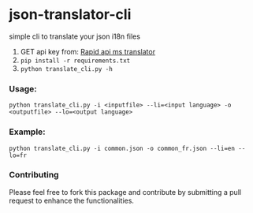 # json-translator-cli
simple cli to translate your json i18n files

1. GET api key from: [Rapid api ms translator](https://rapidapi.com/microsoft-azure-org-microsoft-cognitive-services/api/microsoft-translator-text/)
2.  `pip install -r requirements.txt`
3.  `python translate_cli.py -h`

### Usage:
`python translate_cli.py -i <inputfile> --li=<input language> -o <outputfile> --lo=<output language>`

### Example:

`python translate_cli.py -i common.json -o common_fr.json --li=en --lo=fr`

### Contributing
Please feel free to fork this package and contribute by submitting a pull request to enhance the functionalities.
